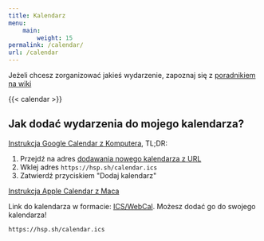 ```yaml
---
title: Kalendarz
menu:
    main:
        weight: 15
permalink: /calendar/
url: /calendar
---
```


Jeżeli chcesz zorganizować jakieś wydarzenie, zapoznaj się z [poradnikiem na wiki](https://wiki.hsp.sh/zrob_se_meetup)

{{< calendar >}}
## Jak dodać wydarzenia do mojego kalendarza?

[Instrukcja Google Calendar z Komputera](https://support.google.com/calendar/answer/37100), TL;DR:
1. Przejdź na adres [dodawania nowego kalendarza z URL](https://calendar.google.com/calendar/u/0/r/settings/addbyurl)
2. Wklej adres `https://hsp.sh/calendar.ics`
3. Zatwierdź przyciskiem "Dodaj kalendarz"

[Instrukcja Apple Calendar z Maca](https://support.apple.com/guide/calendar/subscribe-to-calendars-icl1022/mac)

Link do kalendarza w formacie: [ICS/WebCal](/calendar.ics). Możesz dodać go do swojego kalendarza!

`https://hsp.sh/calendar.ics`
